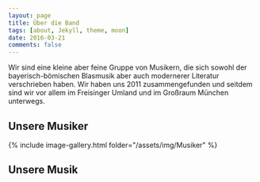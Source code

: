 ```yaml
---
layout: page
title: Über die Band
tags: [about, Jekyll, theme, moon]
date: 2016-03-21
comments: false
---
```

    
Wir sind eine kleine aber feine Gruppe von Musikern, die sich sowohl der bayerisch-bömischen Blasmusik aber auch modernerer Literatur verschrieben haben. Wir haben uns 2011 zusammengefunden und seitdem sind wir vor allem im Freisinger Umland und im Großraum München unterwegs.

## Unsere Musiker
{% include image-gallery.html folder="/assets/img/Musiker" %}


## Unsere Musik